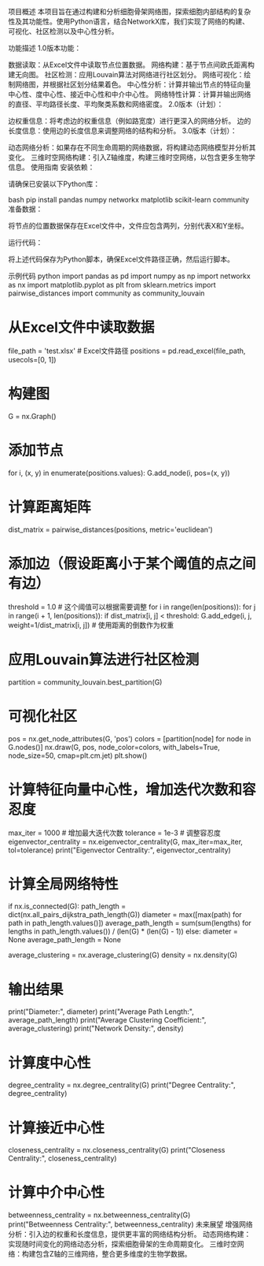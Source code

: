 项目概述
本项目旨在通过构建和分析细胞骨架网络图，探索细胞内部结构的复杂性及其功能性。使用Python语言，结合NetworkX库，我们实现了网络的构建、可视化、社区检测以及中心性分析。

功能描述
1.0版本功能：

数据读取：从Excel文件中读取节点位置数据。
网络构建：基于节点间欧氏距离构建无向图。
社区检测：应用Louvain算法对网络进行社区划分。
网络可视化：绘制网络图，并根据社区划分结果着色。
中心性分析：计算并输出节点的特征向量中心性、度中心性、接近中心性和中介中心性。
网络特性计算：计算并输出网络的直径、平均路径长度、平均聚类系数和网络密度。
2.0版本（计划）：

边权重信息：将考虑边的权重信息（例如路宽度）进行更深入的网络分析。
边的长度信息：使用边的长度信息来调整网络的结构和分析。
3.0版本（计划）：

动态网络分析：如果存在不同生命周期的网络数据，将构建动态网络模型并分析其变化。
三维时空网络构建：引入Z轴维度，构建三维时空网络，以包含更多生物学信息。
使用指南
安装依赖：

请确保已安装以下Python库：

bash
pip install pandas numpy networkx matplotlib scikit-learn community
准备数据：

将节点的位置数据保存在Excel文件中，文件应包含两列，分别代表X和Y坐标。

运行代码：

将上述代码保存为Python脚本，确保Excel文件路径正确，然后运行脚本。

示例代码
python
import pandas as pd
import numpy as np
import networkx as nx
import matplotlib.pyplot as plt
from sklearn.metrics import pairwise_distances
import community as community_louvain

# 从Excel文件中读取数据
file_path = 'test.xlsx'  # Excel文件路径
positions = pd.read_excel(file_path, usecols=[0, 1])

# 构建图
G = nx.Graph()

# 添加节点
for i, (x, y) in enumerate(positions.values):
    G.add_node(i, pos=(x, y))

# 计算距离矩阵
dist_matrix = pairwise_distances(positions, metric='euclidean')

# 添加边（假设距离小于某个阈值的点之间有边）
threshold = 1.0  # 这个阈值可以根据需要调整
for i in range(len(positions)):
    for j in range(i + 1, len(positions)):
        if dist_matrix[i, j] < threshold:
            G.add_edge(i, j, weight=1/dist_matrix[i, j])  # 使用距离的倒数作为权重

# 应用Louvain算法进行社区检测
partition = community_louvain.best_partition(G)

# 可视化社区
pos = nx.get_node_attributes(G, 'pos')
colors = [partition[node] for node in G.nodes()]
nx.draw(G, pos, node_color=colors, with_labels=True, node_size=50, cmap=plt.cm.jet)
plt.show()

# 计算特征向量中心性，增加迭代次数和容忍度
max_iter = 1000  # 增加最大迭代次数
tolerance = 1e-3  # 调整容忍度
eigenvector_centrality = nx.eigenvector_centrality(G, max_iter=max_iter, tol=tolerance)
print("Eigenvector Centrality:", eigenvector_centrality)

# 计算全局网络特性
if nx.is_connected(G):
    path_length = dict(nx.all_pairs_dijkstra_path_length(G))
    diameter = max([max(path) for path in path_length.values()])
    average_path_length = sum(sum(lengths) for lengths in path_length.values()) / (len(G) * (len(G) - 1))
else:
    diameter = None
    average_path_length = None

average_clustering = nx.average_clustering(G)
density = nx.density(G)

# 输出结果
print("Diameter:", diameter)
print("Average Path Length:", average_path_length)
print("Average Clustering Coefficient:", average_clustering)
print("Network Density:", density)

# 计算度中心性
degree_centrality = nx.degree_centrality(G)
print("Degree Centrality:", degree_centrality)

# 计算接近中心性
closeness_centrality = nx.closeness_centrality(G)
print("Closeness Centrality:", closeness_centrality)

# 计算中介中心性
betweenness_centrality = nx.betweenness_centrality(G)
print("Betweenness Centrality:", betweenness_centrality)
未来展望
增强网络分析：引入边的权重和长度信息，提供更丰富的网络结构分析。
动态网络构建：实现随时间变化的网络动态分析，探索细胞骨架的生命周期变化。
三维时空网络：构建包含Z轴的三维网络，整合更多维度的生物学数据。
